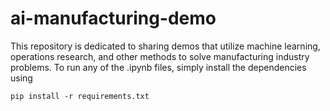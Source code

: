 # ai-manufacturing-demo

This repository is dedicated to sharing demos that utilize machine learning, operations research, and other methods to solve manufacturing industry problems. To run any of the .ipynb files, simply install the dependencies using
```
pip install -r requirements.txt
```
